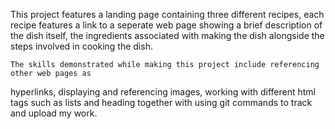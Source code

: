 This project features a landing page containing three different recipes, each recipe features a link to 
a seperate web page showing a brief description of the dish itself, the ingredients associated with 
making the dish alongside the steps involved in cooking the dish.

	The skills demonstrated while making this project include referencing other web pages as 
hyperlinks, displaying  and referencing images, working with different html tags such as lists and 
heading together with using git commands to track and upload my work.
